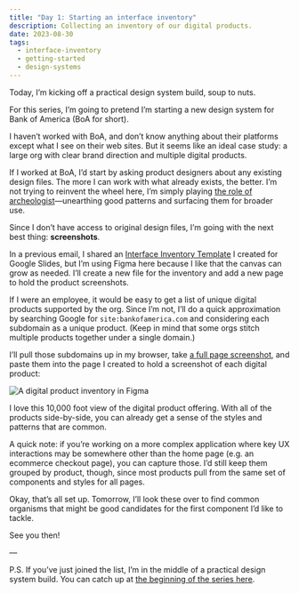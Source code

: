 ```yaml
---
title: "Day 1: Starting an interface inventory"
description: Collecting an inventory of our digital products.
date: 2023-08-30
tags:
  - interface-inventory
  - getting-started
  - design-systems
---
```

Today, I’m kicking off a practical design system build, soup to nuts.

For this series, I’m going to pretend I’m starting a new design system for Bank of America (BoA for short).

I haven’t worked with BoA, and don’t know anything about their platforms except what I see on their web sites. But it seems like an ideal case study: a large org with clear brand direction and multiple digital products.

If I worked at BoA, I’d start by asking product designers about any existing design files. The more I can work with what already exists, the better. I’m not trying to reinvent the wheel here, I’m simply playing [the role of archeologist](https://practicaldesignsystems.com/daily/start-with-curiosity/)—unearthing good patterns and surfacing them for broader use.

Since I don’t have access to original design files, I’m going with the next best thing: **screenshots**.

In a previous email, I shared an [Interface Inventory Template](https://docs.google.com/presentation/d/1ePoIKYg6UEzUF_tPzWDU-rji4o29Vj9oF7LoA01_U0w/edit?usp=sharing) I created for Google Slides, but I’m using Figma here because I like that the canvas can grow as needed. I’ll create a new file for the inventory and add a new page to hold the product screenshots.

If I were an employee, it would be easy to get a list of unique digital products supported by the org. Since I’m not, I’ll do a quick approximation by searching Google for `site:bankofamerica.com` and considering each subdomain as a unique product. (Keep in mind that some orgs stitch multiple products together under a single domain.)

I’ll pull those subdomains up in my browser, take [a full page screenshot](https://chrome.google.com/webstore/detail/gofullpage-full-page-scre/fdpohaocaechififmbbbbbknoalclacl), and paste them into the page I created to hold a screenshot of each digital product:

![A digital product inventory in Figma](https://practicaldesignsystems.com/assets/i/post-figma-product-inventory.png)

I love this 10,000 foot view of the digital product offering. With all of the products side-by-side, you can already get a sense of the styles and patterns that are common.

A quick note: if you’re working on a more complex application where key UX interactions may be somewhere other than the home page (e.g. an ecommerce checkout page), you can capture those. I’d still keep them grouped by product, though, since most products pull from the same set of components and styles for all pages.

Okay, that’s all set up. Tomorrow, I’ll look these over to find common organisms that might be good candidates for the first component I’d like to tackle.

See you then!

—

P.S. If you’ve just joined the list, I’m in the middle of a practical design system build. You can catch up at [the beginning of the series here](https://practicaldesignsystems.com/daily/let-s-build-a-design-system/).